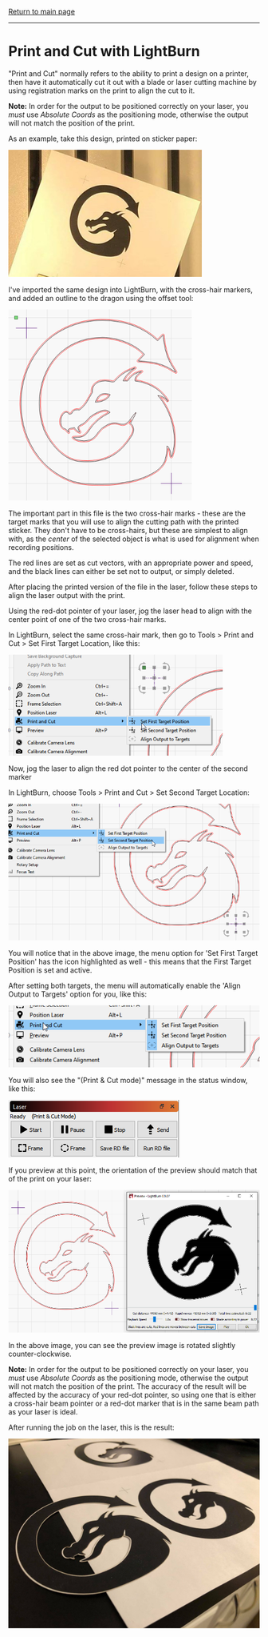[Return to main page](README.md)

----

# Print and Cut with LightBurn

"Print and Cut" normally refers to the ability to print a design on a printer, then have it automatically cut it out with a blade or laser cutting machine by using registration marks on the print to align the cut to it.

**Note:** In order for the output to be positioned correctly on your laser, you *must* use *Absolute Coords* as the positioning mode, otherwise the output will not match the position of the print.



As an example, take this design, printed on sticker paper:

<img src="img/PrintAndCut-Source1.jpg" alt="PrintAndCut-Example" style="zoom: 80%;" />	

I've imported the same design into LightBurn, with the cross-hair markers, and added an outline to the dragon using the offset tool:

<img src="img/PrintAndCut-Source2.png" alt="PrintAndCut-Source" style="zoom:80%;" />

The important part in this file is the two cross-hair marks - these are the target marks that you will use to align the cutting path with the printed sticker.  They don't have to be cross-hairs, but these are simplest to align with, as the *center* of the selected object is what is used for alignment when recording positions.



The red lines are set as cut vectors, with an appropriate power and speed, and the black lines can either be set not to output, or simply deleted.



After placing the printed version of the file in the laser, follow these steps to align the laser output with the print.



Using the red-dot pointer of your laser, jog the laser head to align with the center point of one of the two cross-hair marks.

In LightBurn, select the same cross-hair mark, then go to Tools > Print and Cut > Set First Target Location, like this:

 <img src="img/PrintAndCut-FirstTarget.png" alt="SetFirstTarget" style="zoom:80%;" />



Now, jog the laser to align the red dot pointer to the center of the second marker

In LightBurn, choose Tools > Print and Cut > Set Second Target Location:

<img src="img/PrintAndCut-SecondTarget.png" style="zoom:80%;" />

You will notice that in the above image, the menu option for 'Set First Target Position' has the icon highlighted as well - this means that the First Target Position is set and active.



After setting both targets, the menu will automatically enable the 'Align Output to Targets' option for you, like this:

![PrintAndCutAlign](img/PrintAndCut-AlignOutput.png)

You will also see the "(Print & Cut mode)" message in the status window, like this:

![PrintAndCutReady](img/PrintAndCut-Ready.png)



If you preview at this point, the orientation of the preview should match that of the print on your laser:

![AlignedPreview](img/PrintAndCut-AlignedPreview.png)

In the above image, you can see the preview image is rotated slightly counter-clockwise.



**Note:** In order for the output to be positioned correctly on your laser, you *must* use *Absolute Coords* as the positioning mode, otherwise the output will not match the position of the print.  The accuracy of the result will be affected by the accuracy of your red-dot pointer, so using one that is either a cross-hair beam pointer or a red-dot marker that is in the same beam path as your laser is ideal.

After running the job on the laser, this is the result:

![PrintAndCutOutput](img/PrintAndCut-Result.jpg)

